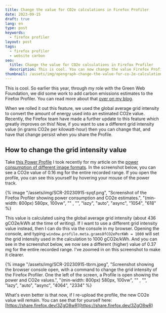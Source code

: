 ```yaml
---
title: Change the value for CO2e calculations in Firefox Profiler
date: 2023-09-15
draft: true
lang: en
type: post
keywords:
  - firefox profiler
layout: post
tags:
  - firefox profiler
  - website carbon
seo:
  title: Change the value for CO2e calculations in Firefox Profiler
  description: This is cool. You can now change the value Firefox Profiler uses when it calculates the CO2e emissions in a Power Profile.
thumbnail: /assets/img/opengraph-change-the-value-for-co-2e-calculations-in-firefox-profiler.png
---
```


This is cool. So earlier this year, through my role with the Green Web Foundation, we did some work to add carbon emissions estimates to the Firefox Profiler. You can read more about that [over on my blog](https://fershad.com/writing/co2e-estimates-in-firefox-profiler/).

When we rolled it out this feature, we used the global average grid intensity to convert the amount of energy used into an estimated CO2e value. Recently, the Firefox team have made a further update to this feature which greatly improves on this! Now, if you want to use a different grid intensity value (in grams CO2e per kilowatt-hour) then you can change that, and have that change persist when you share the Profile.

## How to change the grid intensity value

Take [this Power Profile](https://profiler.firefox.com/public/tdactt1zn64g58pqcnv92btc4r9v0e3v7yr2qdg/marker-chart/?globalTrackOrder=0&profileName=Test%20Run%201%20-%20No%20Cache&thread=0&v=10) I took recently for my article on the [power consumption of different image formats](https://fershad.com/writing/power-consumption-jpeg-webp-and-avif/). In the screenshot below, you can see a CO2e value of 0.16 mg for the entire recorded range. If you open the profile, you can see this yourself by hovering your mouse of the power track.

{% image "/assets/img/SCR-20230915-syqf.png", "Screenshot of the Firefox Profiler showing power consumption and CO2e estimates.", "(min-width: 800px) 580px, 100vw", "" , "", "lazy", "auto", "async", "1054", "618" %}

This value is calculated using the global average grid intensity (about 436 gCO2e/kWh at the time of writing). If I want to use a different grid intensity value instead, then I can do this via the console in my browser. Opening the console, and typing `window.profile.meta.gramsOfCO2ePerKWh = 1000` will set the grid intensity used in the calculation to 1000 gCO2e/kWh. And you can see in the screenshot below, we now see a different (higher) value of 0.37 mg for the entire recorded range. I've zoomed in on this screenshot to make it clearer.

{% image "/assets/img/SCR-20230915-tbrm.jpeg", "Screenshot showing the browser console open, with a command to change the grid intensity of the Firefox Profiler. One the left of the screen, a Profile is open showing the power and CO2e values.", "(min-width: 800px) 580px, 100vw", "" , "", "lazy", "auto", "async", "4064", "2334" %}

What's even better is that now, if I re-upload the profile, the new CO2e value will remain. You can see that for yourself here: [https://share.firefox.dev/3ZgO8wR](https://share.firefox.dev/3ZgO8wR)
